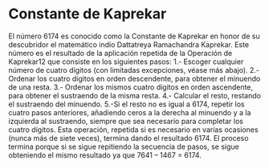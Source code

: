 # Constante de Kaprekar
El número 6174 es conocido como la Constante de Kaprekar en honor de su descubridor el matemático indio Dattatreya Ramachandra Kaprekar. Este número es el resultado de la aplicación repetida de la Operación de Kaprekar1​2​ que consiste en los siguientes pasos:
  1.- Escoger cualquier número de cuatro dígitos (con limitadas excepciones, véase más abajo).
  2.- Ordenar los cuatro dígitos en orden descendente, para obtener el minuendo de una resta.
  3.- Ordenar los mismos cuatro dígitos en orden ascendente, para obtener el sustraendo de la misma resta.
  4.- Calcular el resto, restando el sustraendo del minuendo.
  5.-Si el resto no es igual a 6174, repetir los cuatro pasos anteriores, añadiendo ceros a la derecha al minuendo y a la izquierda al sustraendo, siempre que sea necesario para completar los cuatro dígitos.
Esta operación, repetida si es necesario en varias ocasiones (nunca más de siete veces), termina dando el resultado 6174. El proceso termina porque si se sigue repitiendo la secuencia de pasos, se sigue obteniendo el mismo resultado ya que 7641 – 1467 = 6174.

